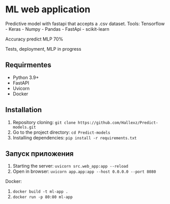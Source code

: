 # ML web application


Predictive model with fastapi that accepts a .csv dataset.
Tools: Tensorflow
     - Keras
     - Numpy
     - Pandas
     - FastApi
     - scikit-learn
     
Accuracy predict MLP 70%       

Tests, deployment, MLP in progress

## Requirmentes

- Python 3.9+
- FastAPI
- Uvicorn
- Docker

## Installation

1. Repository cloning: `git clone https://github.com/Hallexz/Predict-models.git`
2. Go to the project directory: `cd Predict-models`
3. Installing dependencies: `pip install -r requirements.txt`

## Запуск приложения

1. Starting the server: `uvicorn src.web_app:app --reload`
2. Open in browser: `uvicorn app.app:app --host 0.0.0.0 --port 8080`

Docker:
1. `docker build -t ml-app .`
2. `docker run -p 80:80 ml-app`
